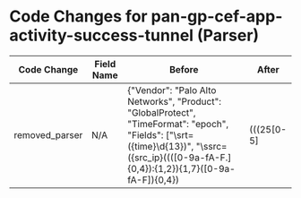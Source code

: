 # Code Changes for pan-gp-cef-app-activity-success-tunnel (Parser)

| Code Change | Field Name | Before | After |
|-------------|------------|--------|-------|
| removed_parser | N/A | {"Vendor": "Palo Alto Networks", "Product": "GlobalProtect", "TimeFormat": "epoch", "Fields": ["\srt=({time}\d{13})", "\ssrc=({src_ip}((([0-9a-fA-F.]{0,4}):{1,2}){1,7}([0-9a-fA-F]){0,4})|(((25[0-5]|(2[0-4]|1\d|[0-9]|)\d)\.?\b){4}))(:({src_port}\d+))?", "\sdst=({dest_ip}((([0-9a-fA-F.]{0,4}):{1,2}){1,7}([0-9a-fA-F]){0,4})|(((25[0-5]|(2[0-4]|1\d|[0-9]|)\d)\.?\b){4}))(:({dest_port}\d+))?", "\ssuser=(({domain}[^\\=]+?)\\+)?({user}[\w\.\-\!\#\^\~]{1,40}\$?)\s+\w+=", "\sdvchost=({host}[\w\-.]+?)\s+\w+=", "\scs2=({result}[^=]+)\s+\w+=", "\smsg=({event_name}[^=]+?)\s+\w+=", "cs6=({os}[^=]+?)\s+\w+=", "sourceGeoCountryCode=({src_country}[^=]+?)\s+\w+=", "({app}GLOBALPROTECT)"], "Name": "pan-gp-cef-app-activity-success-tunnel", "Conditions": ["CEF:", "|Palo Alto Networks|PAN-OS|", "|GLOBALPROTECT|", "msg=tunnel"], "ParserVersion": "v1.0.0"} | N/A |